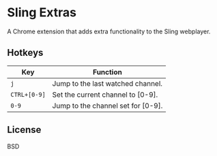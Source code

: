 Sling Extras
===

A Chrome extension that adds extra functionality to the Sling webplayer.

Hotkeys
-----

Key | Function
----|---------
`j` | Jump to the last watched channel.
`CTRL+[0-9]` | Set the current channel to [0-9].
`0-9` | Jump to the channel set for [0-9].

License
-----

BSD
